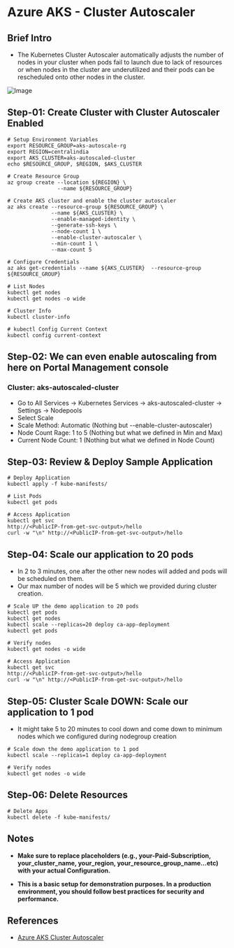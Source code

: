 # Azure AKS - Cluster Autoscaler

## Brief Intro
- The Kubernetes Cluster Autoscaler automatically adjusts the number of nodes in your cluster when pods fail to launch due to lack of resources or when nodes in the cluster are underutilized and their pods can be rescheduled onto other nodes in the cluster.


![Image](https://github.com/user-attachments/assets/7f660727-a653-4644-8e03-311caa92cee6)

## Step-01: Create Cluster with Cluster Autoscaler Enabled
```
# Setup Environment Variables
export RESOURCE_GROUP=aks-autoscale-rg
export REGION=centralindia
export AKS_CLUSTER=aks-autoscaled-cluster
echo $RESOURCE_GROUP, $REGION, $AKS_CLUSTER

# Create Resource Group
az group create --location ${REGION} \
                --name ${RESOURCE_GROUP}

# Create AKS cluster and enable the cluster autoscaler
az aks create --resource-group ${RESOURCE_GROUP} \
              --name ${AKS_CLUSTER} \
              --enable-managed-identity \
              --generate-ssh-keys \
              --node-count 1 \
              --enable-cluster-autoscaler \
              --min-count 1 \
              --max-count 5 

# Configure Credentials
az aks get-credentials --name ${AKS_CLUSTER}  --resource-group ${RESOURCE_GROUP} 

# List Nodes
kubectl get nodes
kubectl get nodes -o wide

# Cluster Info
kubectl cluster-info

# kubectl Config Current Context
kubectl config current-context
```

## Step-02: We can even enable autoscaling from here on Portal Management console
### Cluster: aks-autoscaled-cluster
- Go to All Services -> Kubernetes Services -> aks-autoscaled-cluster -> Settings -> Nodepools 
- Select Scale
- Scale Method: Automatic (Nothing but --enable-cluster-autoscaler)
- Node Count Rage: 1 to 5 (Nothing but what we defined in Min and Max)
- Current Node Count: 1 (Nothing but what we defined in Node Count)

## Step-03: Review & Deploy Sample Application
```
# Deploy Application
kubectl apply -f kube-manifests/

# List Pods
kubectl get pods

# Access Application
kubectl get svc
http://<PublicIP-from-get-svc-output>/hello
curl -w "\n" http://<PublicIP-from-get-svc-output>/hello
```

## Step-04: Scale our application to 20 pods
- In 2 to 3 minutes, one after the other new nodes will added and pods will be scheduled on them. 
- Our max number of nodes will be 5 which we provided during cluster creation.
```
# Scale UP the demo application to 20 pods
kubectl get pods
kubectl get nodes 
kubectl scale --replicas=20 deploy ca-app-deployment
kubectl get pods

# Verify nodes
kubectl get nodes -o wide

# Access Application
kubectl get svc
http://<PublicIP-from-get-svc-output>/hello
curl -w "\n" http://<PublicIP-from-get-svc-output>/hello
```
## Step-05: Cluster Scale DOWN: Scale our application to 1 pod
- It might take 5 to 20 minutes to cool down and come down to minimum nodes which we configured during nodegroup creation
```
# Scale down the demo application to 1 pod
kubectl scale --replicas=1 deploy ca-app-deployment

# Verify nodes
kubectl get nodes -o wide
```

## Step-06: Delete Resources 

```
# Delete Apps
kubectl delete -f kube-manifests/

```
## Notes

- **Make sure to replace placeholders (e.g., your-Paid-Subscription, your_cluster_name, your_region, your_resource_group_name...etc) with your actual Configuration.**

- **This is a basic setup for demonstration purposes. In a production environment, you should follow best practices for security and performance.**

## References
- [Azure AKS Cluster Autoscaler](https://docs.microsoft.com/en-us/azure/aks/cluster-autoscaler)
